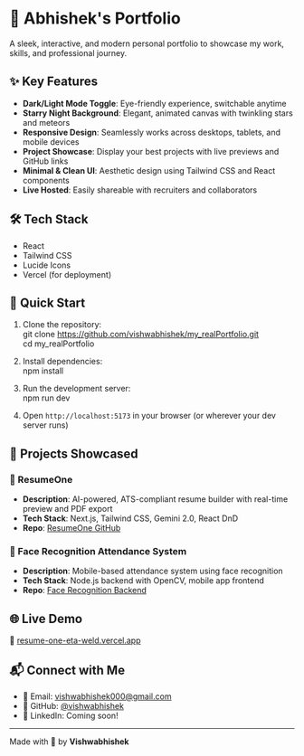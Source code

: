 # 💼 Abhishek's Portfolio

A sleek, interactive, and modern personal portfolio to showcase my work, skills, and professional journey.

## ✨ Key Features

- **Dark/Light Mode Toggle**: Eye-friendly experience, switchable anytime  
- **Starry Night Background**: Elegant, animated canvas with twinkling stars and meteors  
- **Responsive Design**: Seamlessly works across desktops, tablets, and mobile devices  
- **Project Showcase**: Display your best projects with live previews and GitHub links  
- **Minimal & Clean UI**: Aesthetic design using Tailwind CSS and React components  
- **Live Hosted**: Easily shareable with recruiters and collaborators  

## 🛠️ Tech Stack

- React  
- Tailwind CSS  
- Lucide Icons  
- Vercel (for deployment)

## 🚀 Quick Start

1. Clone the repository:  
   git clone https://github.com/vishwabhishek/my_realPortfolio.git  
   cd my_realPortfolio

2. Install dependencies:  
   npm install

3. Run the development server:  
   npm run dev

4. Open `http://localhost:5173` in your browser (or wherever your dev server runs)

## 🧠 Projects Showcased

### 📄 ResumeOne

* **Description**: AI-powered, ATS-compliant resume builder with real-time preview and PDF export  
* **Tech Stack**: Next.js, Tailwind CSS, Gemini 2.0, React DnD  
* **Repo**: [ResumeOne GitHub](https://github.com/vishwabhishek/ResumeOne.git)

### 📸 Face Recognition Attendance System

* **Description**: Mobile-based attendance system using face recognition  
* **Tech Stack**: Node.js backend with OpenCV, mobile app frontend  
* **Repo**: [Face Recognition Backend](https://github.com/vishwabhishek/face_backend.git)

## 🌐 Live Demo

🔗 [resume-one-eta-weld.vercel.app](https://resume-one-eta-weld.vercel.app)

## 📬 Connect with Me

* 📧 Email: [vishwabhishek000@gmail.com](mailto:vishwabhishek000@gmail.com)  
* 💼 GitHub: [@vishwabhishek](https://github.com/vishwabhishek)  
* 🔗 LinkedIn: Coming soon!

---

Made with 🚀 by **Vishwabhishek**
